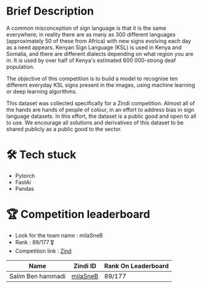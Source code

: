 # Brief Description

A common misconception of sign language is that it is the same everywhere; in reality there are as many as 300 different languages (approximately 50 of these from Africa) with new signs evolving each day as a need appears. Kenyan Sign Language (KSL) is used in Kenya and Somalia, and there are different dialects depending on what region you are in. It is used by over half of Kenya's estimated 600 000-strong deaf population.

The objective of this competition is to build a model to recognise ten different everyday KSL signs present in the images, using machine learning or deep learning algorithms.

This dataset was collected specifically for a Zindi competition. Almost all of the hands are hands of people of colour, in an effort to address bias in sign language datasets. In this effort, the dataset is a public good and open to all to use. We encourage all solutions and derivatives of this dataset to be shared publicly as a public good to the sector.

# 🛠 Tech stuck
* Pytorch
* FastAi
* Pandas

# 🏆 Competition leaderboard
- Look for the team name : milaSneB
- Rank : 89/177 🎖
- Competition link : [Zind](https://zindi.africa/competitions/kenyan-sign-language-classification-challenge)


| Name             | Zindi ID                                                                | Rank On Leaderboard|
| ----------------- | ------------------------------------------------------------------ |--------------------------|
| Salim Ben hammadi| [milaSneB](https://zindi.africa/users/milaSneB) | 89/177|
